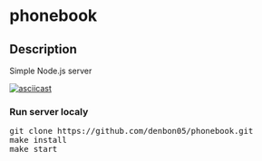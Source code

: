 # phonebook

## Description

<p>Simple Node.js server</p>

[![asciicast](https://asciinema.org/a/401784.svg)](https://asciinema.org/a/401784)

### Run server localy

<pre>
git clone https://github.com/denbon05/phonebook.git
make install
make start
</pre>
